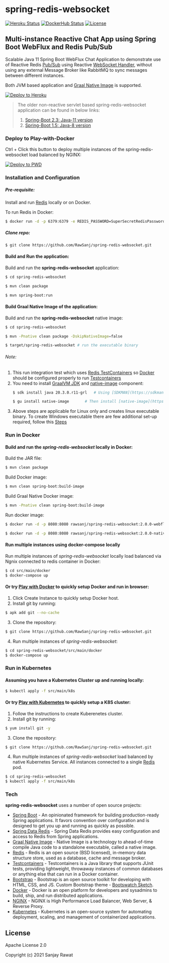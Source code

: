 # spring-redis-websocket
[![Heroku Status](https://github.com/RawSanj/spring-redis-websocket/workflows/Deploy%20to%20Heroku/badge.svg)](https://github.com/RawSanj/spring-redis-websocket/actions?query=workflow%3A%22Deploy+to+Heroku%22) [![DockerHub Status](https://github.com/RawSanj/spring-redis-websocket/workflows/DockerHub/badge.svg)](https://github.com/RawSanj/spring-redis-websocket/actions?query=workflow%3ADockerHub) [![License](https://img.shields.io/badge/license-Apache%202-blue?style=flat-square&logo=appveyor)](https://github.com/RawSanj/spring-redis-websocket/blob/master/LICENSE)

## Multi-instance Reactive Chat App using Spring Boot WebFlux and Redis Pub/Sub

Scalable Java 11 Spring Boot WebFlux Chat Application to demonstrate use of Reactive Redis [Pub/Sub] using Reactive [WebSocket Handler], without using any external Message Broker like RabbitMQ to sync messages between different instances. 

Both JVM based application and [Graal Native Image] is supported.

[![Deploy to Heroku](https://www.herokucdn.com/deploy/button.png)](https://heroku.com/deploy)

> The older non-reactive servlet based spring-redis-websocket application can be found in below links:
>1. [Spring-Boot 2.3: Java-11 version](https://github.com/RawSanj/spring-redis-websocket/tree/spring-boot-web-2.3)
>2. [Spring-Boot 1.5: Java-8 version](https://github.com/RawSanj/spring-redis-websocket/tree/spring-boot-1.5.x)

### Deploy to Play-with-Docker

Ctrl + Click this button to deploy multiple instances of the spring-redis-websocket load balanced by NGINX:

[![Deploy to PWD](deploy-to-pwd.png)](https://labs.play-with-docker.com/?stack=https://raw.githubusercontent.com/RawSanj/spring-redis-websocket/master/src/main/docker/docker-compose.yml#)

### Installation and Configuration

##### Pre-requisite:
Install and run [Redis] locally or on Docker.

To run Redis in Docker:
```sh
$ docker run -d -p 6379:6379 -e REDIS_PASSWORD=SuperSecretRedisPassword bitnami/redis:6.0.9
```
 
##### Clone repo:
```sh
$ git clone https://github.com/RawSanj/spring-redis-websocket.git
```

#### Build and Run the application:

Build and run the **spring-redis-websocket** application:
```sh
$ cd spring-redis-websocket

$ mvn clean package

$ mvn spring-boot:run
```

#### Build Graal Native Image of the application:

Build and run the **spring-redis-websocket** native image:
```sh
$ cd spring-redis-websocket

$ mvn -Pnative clean package -DskipNativeImage=false

$ target/spring-redis-websocket # run the executable binary
```

###### Note: 
1. This run integration test which uses [Redis TestContainers](https://www.testcontainers.org/supported_docker_environment) so [Docker] should be configured properly to run [Testcontainers]
2. You need to install [GraalVM JDK](https://github.com/graalvm/graalvm-ce-builds/releases/tag/vm-20.3.0) and [native-image](https://www.graalvm.org/reference-manual/native-image) component:
	```sh
	$ sdk install java 20.3.0.r11-grl  	# Using [SDKMAN](https://sdkman.io/jdks) install GraalVM distribution of JDK
	
	$ gu install native-image 		# Then install [native-image](https://www.graalvm.org/reference-manual/native-image) component
	```
3. Above steps are applicable for Linux only and creates linux executable binary. To create Windows executable there are few additional set-up required, follow this [Steps](https://www.graalvm.org/docs/getting-started/windows)

### Run in Docker

#### Build and run the *spring-redis-websocket* locally in Docker:

Build the JAR file:
```sh
$ mvn clean package
```

Build Docker image:
```sh
$ mvn clean spring-boot:build-image
```

Build Graal Native Docker image:
```sh
$ mvn -Pnative clean spring-boot:build-image
```

Run docker image:
```sh
$ docker run -d -p 8080:8080 rawsanj/spring-redis-websocket:2.0.0-webflux # JVM based Docker Image

$ docker run -d -p 8080:8080 rawsanj/spring-redis-websocket:2.0.0-native  # Graal Native Image based Docker Image
```

#### Run multiple instances using docker-compose locally
 
Run multiple instances of *spring-redis-websocket* locally load balanced via Ngnix connected to redis container in Docker:
```sh
$ cd src/main/docker
$ docker-compose up
```

#### Or try [Play with Docker] to quickly setup Docker and run in browser:
1. Click Create Instance to quickly setup Docker host.
2. Install git by running: 
```sh
$ apk add git --no-cache
```
3. Clone the repository:
```sh
$ git clone https://github.com/RawSanj/spring-redis-websocket.git
```
4. Run multiple instances of *spring-redis-websocket*:     
```sh
$ cd spring-redis-websocket/src/main/docker
$ docker-compose up
```

### Run in Kubernetes

#### Assuming you have a Kubernetes Cluster up and running locally:

```sh
$ kubectl apply -f src/main/k8s
```

#### Or try [Play with Kubernetes] to quickly setup a K8S cluster:
1. Follow the instructions to create Kuberenetes cluster.
2. Install git by running: 
```sh
$ yum install git -y
```
3. Clone the repository:
```sh
$ git clone https://github.com/RawSanj/spring-redis-websocket.git
```
4. Run multiple instances of *spring-redis-websocket* load balanced by native Kubernetes Service. All instances connected to a single [Redis] pod.     
```sh
$ cd spring-redis-websocket
$ kubectl apply -f src/main/k8s
```


### Tech

**spring-redis-websocket** uses a number of open source projects:

* [Spring Boot] - An opinionated framework for building production-ready Spring applications. It favors convention over configuration and is designed to get you up and running as quickly as possible.
* [Spring Data Redis] - Spring Data Redis provides easy configuration and access to Redis from Spring applications.
* [Graal Native Image] - Native Image is a technology to ahead-of-time compile Java code to a standalone executable, called a native image.
* [Redis] - Redis is an open source (BSD licensed), in-memory data structure store, used as a database, cache and message broker.
* [Testcontainers] - Testcontainers is a Java library that supports JUnit tests, providing lightweight, throwaway instances of common databases or anything else that can run in a Docker container.
* [Bootstrap] - Bootstrap is an open source toolkit for developing with HTML, CSS, and JS. Custom Bootstrap theme - [Bootswatch Sketch]. 
* [Docker] - Docker is an open platform for developers and sysadmins to build, ship, and run distributed applications.
* [NGINX] - NGINX is High Performance Load Balancer, Web Server, & Reverse Proxy.
* [Kubernetes] - Kubernetes is an open-source system for automating deployment, scaling, and management of containerized applications.


License
----

Apache License 2.0

Copyright (c) 2021 Sanjay Rawat

[//]: #

   [Spring Boot]:<https://projects.spring.io/spring-boot>
   [Redis]: <https://redis.io>
   [Runtime]: <https://github.com/kubeless/kubeless/blob/master/docs/runtimes.md#custom-runtime-alpha>
   [Spring Data Redis]: <https://projects.spring.io/spring-data-redis>
   [Graal Native Image]: <https://www.graalvm.org/reference-manual/native-image>
   [Testcontainers]: <https://www.testcontainers.org>
   [Bootstrap]: <https://getbootstrap.com>
   [Bootswatch Sketch]: <https://bootswatch.com/sketchy>
   [Docker]: <https://www.docker.com>
   [NGINX]: <https://www.nginx.com>
   [Kubernetes]: <https://kubernetes.io>
   [Pub/Sub]: <https://redis.io/topics/pubsub>
   [WebSocket Handler]: <https://docs.spring.io/spring/docs/current/spring-framework-reference/web-reactive.html#webflux-websockethandler>
   [Play with Kubernetes]: <https://labs.play-with-k8s.com>
   [Play with Docker]: <https://labs.play-with-docker.com>
